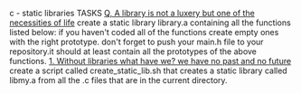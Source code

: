 c - static libraries
TASKS
[Q, A library is not a luxery but one of the necessities of life](libmy.a)
create a static library library.a containing all the functions listed below:
if you haven't coded all of the functions create empty ones with the right prototype.
don't forget to push your main.h file to your repository.it should at least contain all the prototypes of the above functions.
[1. Without libraries what have we? we have no past and no future](create_static_lib.sh)
create a script called create_static_lib.sh that creates a static library called libmy.a from all the .c files that are in the current directory.
